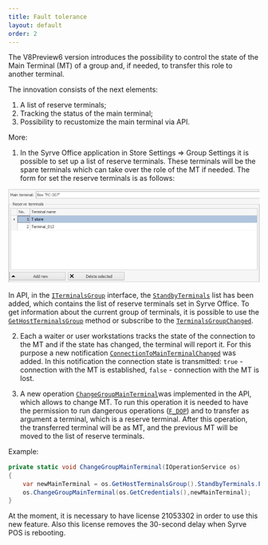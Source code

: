 ```yaml
---
title: Fault tolerance
layout: default
order: 2
---
```


The V8Preview6 version introduces the possibility to control the state of the Main Terminal (MT) of a group and, if needed, to transfer this role to another terminal.

The innovation consists of the next elements:

1.	A list of reserve terminals;
2.	Tracking the status of the main terminal;
3.	Possibility to recustomize the main terminal via API.

More:

1) In the Syrve Office application in Store Settings => Group Settings it is possible to set up a list of reserve terminals. These terminals will be the spare terminals which can take over the role of the MT if needed. The form for set the reserve terminals is as follows:

![ext_number](../../img/faultTolerance/StandbyTerminalsWindow.png)

In API, in the [`ITerminalsGroup`](https://syrve.github.io/front.api.sdk/v8/html/T_Resto_Front_Api_Data_Organization_ITerminalsGroup.htm ) interface, the [`StandbyTerminals`](https://syrve.github.io/front.api.sdk/v8/html/P_Resto_Front_Api_Data_Organization_ITerminalsGroup_StandbyTerminals.htm) list has been added, which contains the list of reserve terminals set in Syrve Office. To get information about the current group of terminals, it is possible to use the [`GetHostTerminalsGroup`](https://syrve.github.io/front.api.sdk/v8/html/M_Resto_Front_Api_IOperationService_GetHostTerminalsGroup.htm) method or subscribe to the [`TerminalsGroupChanged`](https://syrve.github.io/front.api.sdk/v8/html/P_Resto_Front_Api_INotificationService_TerminalsGroupChanged.htm).

2) Each a waiter or user workstations tracks the state of the connection to the MT and if the state has changed, the terminal will report it. For this purpose a new notification [`ConnectionToMainTerminalChanged`](https://syrve.github.io/front.api.sdk/v8/html/P_Resto_Front_Api_INotificationService_ConnectionToMainTerminalChanged.htm) was added. In this notification the connection state is transmitted: `true` - connection with the MT is established, `false` - connection with the MT is lost.

3) A new operation [`ChangeGroupMainTerminal`](https://syrve.github.io/front.api.sdk/v8/html/M_Resto_Front_Api_IOperationService_ChangeGroupMainTerminal.htm)was implemented in the API, which allows to change MT. To run this operation it is needed to have the permission to run dangerous operations ([`F_DOP`](https://en.syrve.help/articles/#!office-8-5/topic-745)) and to transfer as argument a terminal, which is a reserve terminal. After this operation, the transferred terminal will be as MT, and the previous MT will be moved to the list of reserve terminals.

Example:
```cs
private static void ChangeGroupMainTerminal(IOperationService os)
{
	var newMainTerminal = os.GetHostTerminalsGroup().StandbyTerminals.First();
	os.ChangeGroupMainTerminal(os.GetCredentials(),newMainTerminal);
}
```

At the moment, it is necessary to have license 21053302 in order to use this new feature. Also this license removes the 30-second delay when Syrve POS is rebooting.
